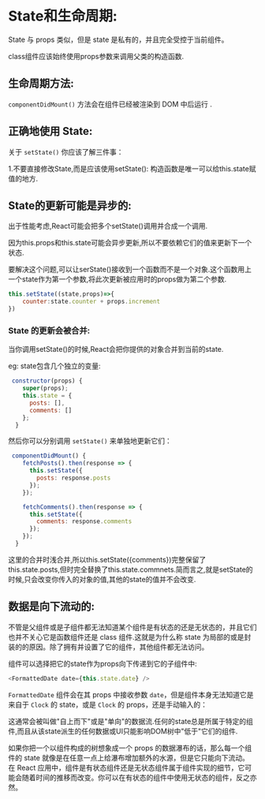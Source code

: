 # State和生命周期:

State 与 props 类似，但是 state 是私有的，并且完全受控于当前组件。 

class组件应该始终使用props参数来调用父类的构造函数.

## 生命周期方法:

`componentDidMount()` 方法会在组件已经被渲染到 DOM 中后运行 .

## 正确地使用 State:

关于 `setState()` 你应该了解三件事：

1.不要直接修改State,而是应该使用setState(): 构造函数是唯一可以给this.state赋值的地方.

## State的更新可能是异步的:

出于性能考虑,React可能会把多个setState()调用并合成一个调用.

因为this.props和this.state可能会异步更新,所以不要依赖它们的值来更新下一个状态.

要解决这个问题,可以让serState()接收到一个函数而不是一个对象.这个函数用上一个state作为第一个参数,将此次更新被应用时的props做为第二个参数.

```js
this.setState((state,props)=>{
    counter:state.counter + props.increment
})
```

### State 的更新会被合并:

当你调用setState()的时候,React会把你提供的对象合并到当前的state.

eg: state包含几个独立的变量:

```js
 constructor(props) {
    super(props);
    this.state = {
      posts: [],
      comments: []
    };
  }
```

然后你可以分别调用 `setState()` 来单独地更新它们： 

```js
 componentDidMount() {
    fetchPosts().then(response => {
      this.setState({
        posts: response.posts
      });
    });

    fetchComments().then(response => {
      this.setState({
        comments: response.comments
      });
    });
  }
```

这里的合并时浅合并,所以this.setState({comments})完整保留了this.state.posts,但时完全替换了this.state.commnets.简而言之,就是setState的时候,只会改变你传入的对象的值,其他的state的值并不会改变.

## 数据是向下流动的:

不管是父组件或是子组件都无法知道某个组件是有状态的还是无状态的，并且它们也并不关心它是函数组件还是 class 组件.这就是为什么称 state 为局部的或是封装的的原因。除了拥有并设置了它的组件，其他组件都无法访问。

组件可以选择把它的state作为props向下传递到它的子组件中:

```js
<FormattedDate date={this.state.date} />
```

`FormattedDate` 组件会在其 props 中接收参数 `date`，但是组件本身无法知道它是来自于 `Clock` 的 state，或是 `Clock` 的 props，还是手动输入的：

这通常会被叫做"自上而下"或是"单向"的数据流.任何的state总是所属于特定的组件,而且从该state派生的任何数据或UI只能影响DOM树中"低于"它们的组件.

如果你把一个以组件构成的树想象成一个 props 的数据瀑布的话，那么每一个组件的 state 就像是在任意一点上给瀑布增加额外的水源，但是它只能向下流动。 在 React 应用中，组件是有状态组件还是无状态组件属于组件实现的细节，它可能会随着时间的推移而改变。你可以在有状态的组件中使用无状态的组件，反之亦然。 